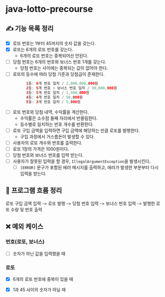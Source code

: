 # java-lotto-precourse

## ✍ 기능 목록 정리
- [x] 로또 번호는 1부터 45까지의 숫자 값을 갖는다.
- [x] 로또는 6개의 로또 번호를 갖는다.
  - 6개의 로또 번호는 중복되어선 안된다.
- [ ] 당첨 번호는 6개의 번호와 보너스 번호 1개를 갖는다.
  - 당첨 번호는 사이에는 중복되는 값이 없어야 한다.
- [ ] 로또의 등수에 따라 당첨 기준과 당첨금이 존재한다.
  ```java
        1등: 6개 번호 일치 / 2,000,000,000원
        2등: 5개 번호 + 보너스 번호 일치 / 30,000,000원
        3등: 5개 번호 일치 / 1,500,000원
        4등: 4개 번호 일치 / 50,000원
        5등: 3개 번호 일치 / 5,000원
    ```
- [ ] 로또 번호와 당첨 내역, 수익률을 계산한다.
  - 수익률은 소수점 둘째 자리에서 반올림한다.
  - 등수별로 일치하는 번호 개수를 반환한다.
- [ ] 로또 구입 금액을 입력하면 구입 금액에 해당하는 만큼 로또를 발행한다.
  - 구입 과정에서 거스름돈이 발생할 수 있다.
- [ ] 사용자의 로또 개수와 번호를 출력한다.
- [ ] 로또 1장의 가격은 1000원이다.
- [ ] 당첨 번호와 보너스 번호를 입력 받는다.
- [ ] 사용자가 잘못된 입력을 할 경우, `IllegalArgumentException`을 발생시킨다.
  - [ ] `[ERROR]` 문구가 포함된 에러 메시지를 출력하고, 에러가 발생한 부분부터 다시 입력을 받는다.

## 🔀 프로그램 흐름 정리
로또 구입 금액 입력 -> 로또 발행 -> 당첨 번호 입력 -> 보너스 번호 입력 -> 발행한 로또 수량 및 번호 출력


## ❌ 예외 케이스

### 번호(로또, 보너스)
- [ ] 숫자가 아닌 값을 입력했을 때

### 로또
- [x] 6개의 로또 번호에 중복이 있을 때
- [x] 1과 45 사이의 숫자가 아닐 때

